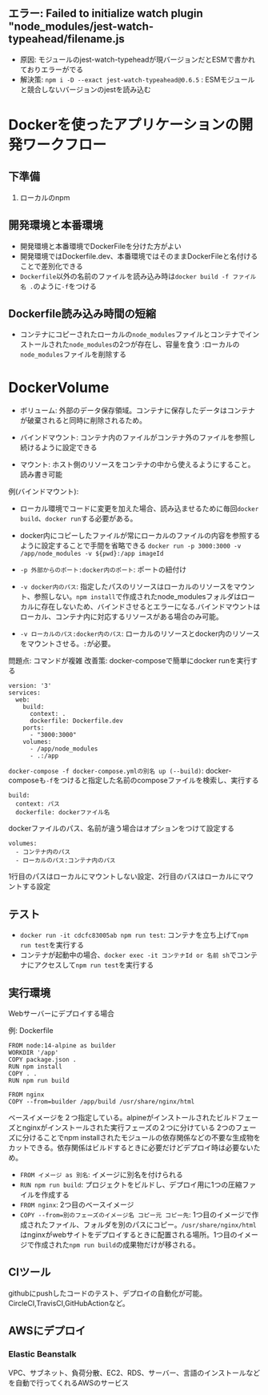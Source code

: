 ## エラー: Failed to initialize watch plugin "node_modules/jest-watch-typeahead/filename.js
  - 原因: モジュールのjest-watch-typeheadが現バージョンだとESMで書かれておりエラーがでる
  - 解決策: ```npm i -D --exact jest-watch-typeahead@0.6.5``` : ESMモジュールと競合しないバージョンのjestを読み込む

# Dockerを使ったアプリケーションの開発ワークフロー

## 下準備
1. ローカルのnpm

## 開発環境と本番環境
- 開発環境と本番環境でDockerFileを分けた方がよい
- 開発環境ではDockerfile.dev、本番環境ではそのままDockerFileと名付けることで差別化できる
- `Dockerfile`以外の名前のファイルを読み込み時は`docker build -f ファイル名 .`のように`-f`をつける

## Dockerfile読み込み時間の短縮
- コンテナにコピーされたローカルの`node_modules`ファイルとコンテナでインストールされた`node_modules`の2つが存在し、容量を食う :ローカルの`node_modules`ファイルを削除する

# DockerVolume
  - ボリューム: 外部のデータ保存領域。コンテナに保存したデータはコンテナが破棄されると同時に削除されるため。
  - バインドマウント: コンテナ内のファイルがコンテナ外のファイルを参照し続けるように設定できる

 - マウント: ホスト側のリソースをコンテナの中から使えるようにすること。読み書き可能

例(バインドマウント): 
  - ローカル環境でコードに変更を加えた場合、読み込ませるために毎回`docker build`、`docker run`する必要がある。
  - docker内にコピーしたファイルが常にローカルのファイルの内容を参照するように設定することで手間を省略できる
```docker run -p 3000:3000 -v /app/node_modules -v ${pwd}:/app imageId```

- `-p 外部からのポート:docker内のポート`: ポートの紐付け
- `-v docker内のパス`: 指定したパスのリソースはローカルのリソースをマウント、参照しない。`npm install`で作成されたnode_modulesフォルダはローカルに存在しないため、バインドさせるとエラーになる.バインドマウントはローカル、コンテナ内に対応するリソースがある場合のみ可能。
- `-v ローカルのパス:docker内のパス`: ローカルのリソースとdocker内のリソースをマウントさせる。`:`が必要。

問題点: コマンドが複雑
改善策: docker-composeで簡単にdocker runを実行する

```
version: '3'
services:
  web:
    build:
      context: .
      dockerfile: Dockerfile.dev
    ports:
      - "3000:3000"
    volumes:
      - /app/node_modules
      - .:/app
```

```docker-compose -f docker-compose.ymlの別名 up (--build)```: docker-composeも`-f`をつけると指定した名前のcomposeファイルを検索し、実行する

```
build:
  context: パス
  dockerfile: dockerファイル名
```
dockerファイルのパス、名前が違う場合はオプションをつけて設定する

```
volumes:
  - コンテナ内のパス
  - ローカルのパス:コンテナ内のパス
```
1行目のパスはローカルにマウントしない設定、2行目のパスはローカルにマウントする設定

## テスト
  - ```docker run -it cdcfc83005ab npm run test```: コンテナを立ち上げて`npm run test`を実行する
  - コンテナが起動中の場合、```docker exec -it コンテナId or 名前 sh```でコンテナにアクセスして`npm run test`を実行する

## 実行環境
Webサーバーにデプロイする場合

例: Dockerfile
```
FROM node:14-alpine as builder
WORKDIR '/app'
COPY package.json .
RUN npm install
COPY . .
RUN npm run build

FROM nginx
COPY --from=builder /app/build /usr/share/nginx/html
```

ベースイメージを２つ指定している。alpineがインストールされたビルドフェーズとnginxがインストールされた実行フェーズの２つに分けている
2つのフェーズに分けることでnpm installされたモジュールの依存関係などの不要な生成物をカットできる。依存関係はビルドするときに必要だけどデプロイ時は必要ないため。

- `FROM イメージ as 別名`: イメージに別名を付けられる
- `RUN npm run build`: プロジェクトをビルドし、デプロイ用に1つの圧縮ファイルを作成する
- `FROM nginx`: 2つ目のベースイメージ
- `COPY --from=別のフェーズのイメージ名 コピー元 コピー先`: 1つ目のイメージで作成されたファイル、フォルダを別のパスにコピー。`/usr/share/nginx/html`はnginxがwebサイトをデプロイするときに配置される場所。1つ目のイメージで作成された`npm run build`の成果物だけが移される。

## CIツール
githubにpushしたコードのテスト、デプロイの自動化が可能。CircleCI,TravisCI,GitHubActionなど。

## AWSにデプロイ

### Elastic Beanstalk
VPC、サブネット、負荷分散、EC2、RDS、サーバー、言語のインストールなどを自動で行ってくれるAWSのサービス